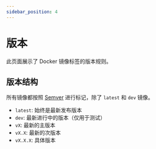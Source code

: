 ```yaml
---
sidebar_position: 4
---
```


# 版本

此页面展示了 Docker 镜像标签的版本规则。

## 版本结构

所有镜像都按照 [Semver](https://semver.org/) 进行标记，除了 `latest` 和 `dev` 镜像。

* `latest`: 始终是最新发布版本
* `dev`: 最新进行中的版本（仅用于测试）
* `vX`: 最新的主版本
* `vX.X`: 最新的次版本
* `vX.X.X`: 具体版本
